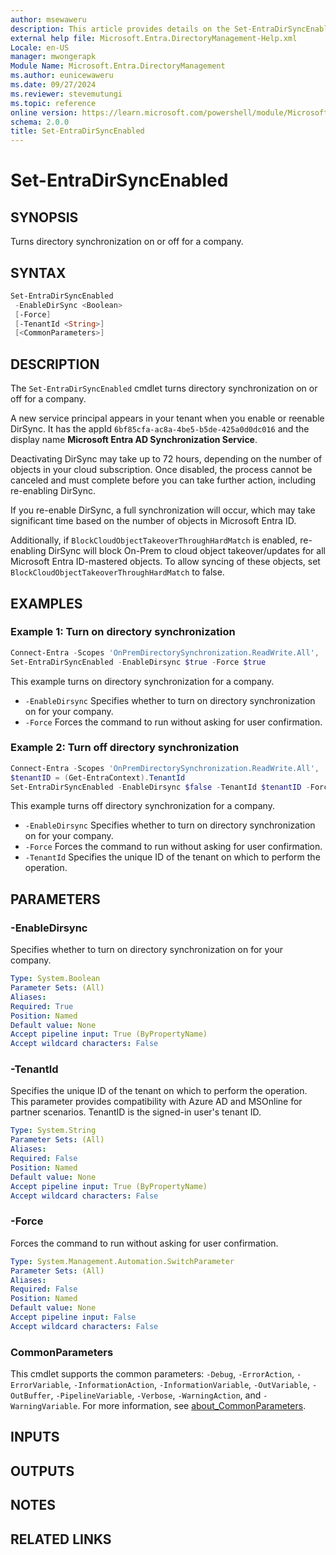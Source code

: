 ```yaml
---
author: msewaweru
description: This article provides details on the Set-EntraDirSyncEnabled command.
external help file: Microsoft.Entra.DirectoryManagement-Help.xml
Locale: en-US
manager: mwongerapk
Module Name: Microsoft.Entra.DirectoryManagement
ms.author: eunicewaweru
ms.date: 09/27/2024
ms.reviewer: stevemutungi
ms.topic: reference
online version: https://learn.microsoft.com/powershell/module/Microsoft.Entra.DirectoryManagement/Set-EntraDirSyncEnabled
schema: 2.0.0
title: Set-EntraDirSyncEnabled
---
```


# Set-EntraDirSyncEnabled

## SYNOPSIS

Turns directory synchronization on or off for a company.

## SYNTAX

```powershell
Set-EntraDirSyncEnabled
 -EnableDirSync <Boolean>
 [-Force]
 [-TenantId <String>]
 [<CommonParameters>]
```

## DESCRIPTION

The `Set-EntraDirSyncEnabled` cmdlet turns directory synchronization on or off for a company.

A new service principal appears in your tenant when you enable or reenable DirSync. It has the appId `6bf85cfa-ac8a-4be5-b5de-425a0d0dc016` and the display name **Microsoft Entra AD Synchronization Service**.

Deactivating DirSync may take up to 72 hours, depending on the number of objects in your cloud subscription. Once disabled, the process cannot be canceled and must complete before you can take further action, including re-enabling DirSync.

If you re-enable DirSync, a full synchronization will occur, which may take significant time based on the number of objects in Microsoft Entra ID.

Additionally, if `BlockCloudObjectTakeoverThroughHardMatch` is enabled, re-enabling DirSync will block On-Prem to cloud object takeover/updates for all Microsoft Entra ID-mastered objects. To allow syncing of these objects, set `BlockCloudObjectTakeoverThroughHardMatch` to false.

## EXAMPLES

### Example 1: Turn on directory synchronization

```powershell
Connect-Entra -Scopes 'OnPremDirectorySynchronization.ReadWrite.All', 'Organization.ReadWrite.All'
Set-EntraDirSyncEnabled -EnableDirsync $true -Force $true
```

This example turns on directory synchronization for a company.

- `-EnableDirsync` Specifies whether to turn on directory synchronization on for your company.
- `-Force` Forces the command to run without asking for user confirmation.

### Example 2: Turn off directory synchronization

```powershell
Connect-Entra -Scopes 'OnPremDirectorySynchronization.ReadWrite.All', 'Organization.ReadWrite.All'
$tenantID = (Get-EntraContext).TenantId
Set-EntraDirSyncEnabled -EnableDirsync $false -TenantId $tenantID -Force
```

This example turns off directory synchronization for a company.

- `-EnableDirsync` Specifies whether to turn on directory synchronization on for your company.
- `-Force` Forces the command to run without asking for user confirmation.
- `-TenantId` Specifies the unique ID of the tenant on which to perform the operation.

## PARAMETERS

### -EnableDirsync

Specifies whether to turn on directory synchronization on for your company.

```yaml
Type: System.Boolean
Parameter Sets: (All)
Aliases:
Required: True
Position: Named
Default value: None
Accept pipeline input: True (ByPropertyName)
Accept wildcard characters: False
```

### -TenantId

Specifies the unique ID of the tenant on which to perform the operation. This parameter provides compatibility with Azure AD and MSOnline for partner scenarios. TenantID is the signed-in user's tenant ID.

```yaml
Type: System.String
Parameter Sets: (All)
Aliases:
Required: False
Position: Named
Default value: None
Accept pipeline input: True (ByPropertyName)
Accept wildcard characters: False
```

### -Force

Forces the command to run without asking for user confirmation.

```yaml
Type: System.Management.Automation.SwitchParameter
Parameter Sets: (All)
Aliases:
Required: False
Position: Named
Default value: None
Accept pipeline input: False
Accept wildcard characters: False
```

### CommonParameters

This cmdlet supports the common parameters: `-Debug`, `-ErrorAction`, `-ErrorVariable`, `-InformationAction`, `-InformationVariable`, `-OutVariable`, `-OutBuffer`, `-PipelineVariable`, `-Verbose`, `-WarningAction`, and `-WarningVariable`. For more information, see [about_CommonParameters](https://go.microsoft.com/fwlink/?LinkID=113216).

## INPUTS

## OUTPUTS

## NOTES

## RELATED LINKS
